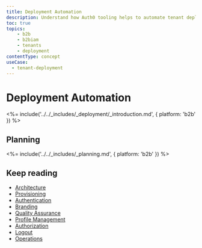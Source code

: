 ```yaml
---
title: Deployment Automation
description: Understand how Auth0 tooling helps to automate tenant deployment
toc: true
topics:
    - b2b
    - b2biam
    - tenants
    - deployment
contentType: concept
useCase:
  - tenant-deployment
---
```


# Deployment Automation

<%= include('../../_includes/_deployment/_introduction.md', { platform: 'b2b' }) %>

## Planning

<%= include('../../_includes/_planning.md', { platform: 'b2b' }) %>

## Keep reading

* [Architecture](/architecture-scenarios/implementation/b2b/b2b-architecture)
* [Provisioning](/architecture-scenarios/implementation/b2b/b2b-provisioning)
* [Authentication](/architecture-scenarios/implementation/b2b/b2b-authentication)
* [Branding](/architecture-scenarios/implementation/b2b/b2b-branding)
* [Quality Assurance](/architecture-scenarios/implementation/b2b/b2b-qa)
* [Profile Management](/architecture-scenarios/implementation/b2b/b2b-profile-mgmt)
* [Authorization](/architecture-scenarios/implementation/b2b/b2b-authorization)
* [Logout](/architecture-scenarios/implementation/b2b/b2b-logout)
* [Operations](/architecture-scenarios/implementation/b2b/b2b-operations)
